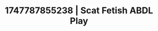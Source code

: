 ---
categories:
- Shadow play
- Sultry voice
- Mindful sex
- Erotic tension build
- Anime
image: /assets/images/1747787855238.jpg
layout: post
seo:
  description: Featured content with high-quality ABDL Play, Scat Fetish. HD images
    available.
  keywords: ABDL Play, Scat Fetish
  og_image: /assets/images/1747787855238.jpg
  schema_type: VisualArtwork
tags:
- ABDL Play
- '#1747787855238'
- Scat Fetish
title: 1747787855238 | Scat Fetish ABDL Play
---
